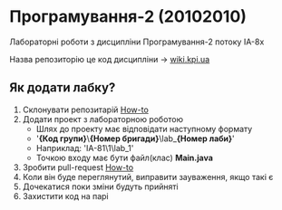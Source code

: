 # Програмування-2 (20102010)
Лабораторні роботи з дисципліни Програмування-2 потоку ІА-8х

Назва репозиторію це код дисципліни -> [wiki.kpi.ua](http://wiki.kpi.ua/index.php/%D0%9F%D1%80%D0%BE%D0%B3%D1%80%D0%B0%D0%BC%D1%83%D0%B2%D0%B0%D0%BD%D0%BD%D1%8F_-_2._%D0%A1%D1%82%D1%80%D1%83%D0%BA%D1%82%D1%83%D1%80%D0%B8_%D0%B4%D0%B0%D0%BD%D0%B8%D1%85_%D1%82%D0%B0_%D0%B0%D0%BB%D0%B3%D0%BE%D1%80%D0%B8%D1%82%D0%BC%D0%B8_(20102010))

## Як додати лабку?
1. Склонувати репозитарій [How-to](https://help.github.com/articles/cloning-a-repository/)
1. Додати проект з лабораторною роботою
    * Шлях до проекту має відповідати наступному формату<br>
    * '__{Код групи}__\\__{Номер бригади}__\lab\___{Номер лаби}__'<br>
    * Наприклад: 'ІА-81\1\lab_1'
    * Точкою входу має бути файл(клас) __Main.java__
1. Зробити pull-request [How-to](https://help.github.com/articles/creating-a-pull-request/)
1. Коли він буде переглянутий, виправити зауваження, якщо такі є
1. Дочекатися поки зміни будуть прийняті
1. Захистити код на парі
